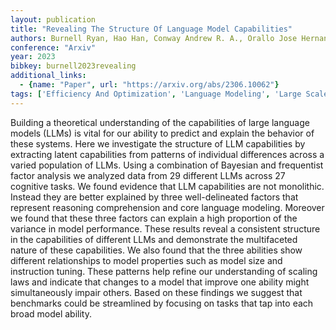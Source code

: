 ```yaml
---
layout: publication
title: "Revealing The Structure Of Language Model Capabilities"
authors: Burnell Ryan, Hao Han, Conway Andrew R. A., Orallo Jose Hernandez
conference: "Arxiv"
year: 2023
bibkey: burnell2023revealing
additional_links:
  - {name: "Paper", url: "https://arxiv.org/abs/2306.10062"}
tags: ['Efficiency And Optimization', 'Language Modeling', 'Large Scale Training', 'Model Architecture', 'Scaling Laws']
---
```

Building a theoretical understanding of the capabilities of large language models (LLMs) is vital for our ability to predict and explain the behavior of these systems. Here we investigate the structure of LLM capabilities by extracting latent capabilities from patterns of individual differences across a varied population of LLMs. Using a combination of Bayesian and frequentist factor analysis we analyzed data from 29 different LLMs across 27 cognitive tasks. We found evidence that LLM capabilities are not monolithic. Instead they are better explained by three well-delineated factors that represent reasoning comprehension and core language modeling. Moreover we found that these three factors can explain a high proportion of the variance in model performance. These results reveal a consistent structure in the capabilities of different LLMs and demonstrate the multifaceted nature of these capabilities. We also found that the three abilities show different relationships to model properties such as model size and instruction tuning. These patterns help refine our understanding of scaling laws and indicate that changes to a model that improve one ability might simultaneously impair others. Based on these findings we suggest that benchmarks could be streamlined by focusing on tasks that tap into each broad model ability.
